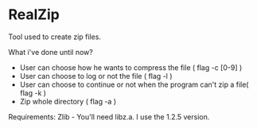 # RealZip
Tool used to create zip files.

What i've done until now?
- User can choose how he wants to compress the file ( flag -c [0-9] )
- User can choose to log or not the file ( flag -l )
- User can choose to continue or not when the program can't zip a file( flag -k )
- Zip whole directory ( flag -a )

Requirements:
Zlib - You'll need libz.a. I use the 1.2.5 version.
